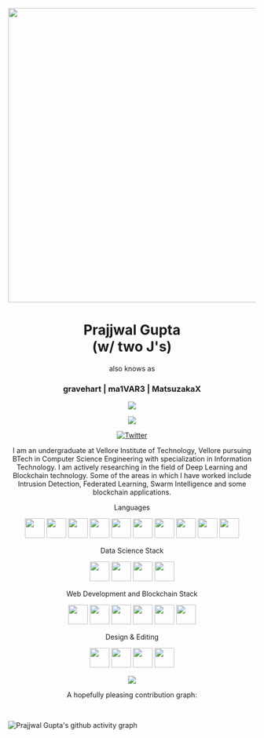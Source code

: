 <div align="center">
<!-- <img src="https://media.giphy.com/media/3o7aCYCZL0hA0S5Ff2/giphy.gif?cid=790b7611daa23e75f720c15a68d510b173286b0d4ccda82c&rid=giphy.gif&ct=s" width="200"> -->
<img src="https://media.giphy.com/media/5Zesu5VPNGJlm/giphy-downsized.gif?cid=790b76116a38e6304ccc9ef692471b63191a4bc303f7476a&rid=giphy-downsized.gif&ct=g" width="600">
</div>

<h1 align="center" style="border-bottom: none">Prajjwal Gupta <br>(w/ two J's)</h1>
<p align="center"> also knows as </p>
<h3 align="center"> <b>gravehart</b> | <b>ma1VAR3</b> | <b>MatsuzakaX</b></h3>
<p align="center">
  <img src="https://readme-typing-svg.herokuapp.com/?lines=Let's+talk+in+data+or+tokens!&font=Fira%20Code&center=true&width=380&height=50">
</p>
<div align="center">

![](https://komarev.com/ghpvc/?username=ma1VAR3&color=blue)

</div>

<div align="center">
<a href="https://twitter.com/withtwojs">

![Twitter](https://img.shields.io/badge/<handle>-%231DA1F2.svg?style=for-the-badge&logo=Twitter&logoColor=white)
</a>

</div>

<!-- <img src="https://github.com/ma1VAR3/ma1VAR3/blob/f27fa808e47da5c91ae2b5d49c10546f24fb9888/Prajjwal%20Gupta.png"> -->

<p align="center">I am an undergraduate at Vellore Institute of Technology, Vellore pursuing BTech in Computer Science Engineering with specialization in Information Technology. I am actively researching in the field of Deep Learning and Blockchain technology. Some of the areas in which I have worked include Intrusion Detection, Federated Learning, Swarm Intelligence and some blockchain applications.</p>

<!-- <div align="center">

<img src="https://media.giphy.com/media/5Zesu5VPNGJlm/giphy.gif?cid=790b76116a38e6304ccc9ef692471b63191a4bc303f7476a&rid=giphy.gif&ct=g" width="100">
</div>
<h3>Some of the papers I'm working on</h3> -->

<p align="center">Languages</p>
<p align="center">
<img src="https://cdn.jsdelivr.net/gh/devicons/devicon/icons/python/python-original.svg" width="40"/>
<img src="https://cdn.jsdelivr.net/gh/devicons/devicon/icons/c/c-original.svg" width="40"/>
<img src="https://cdn.jsdelivr.net/gh/devicons/devicon/icons/cplusplus/cplusplus-original.svg" width="40"/>
<img src="https://cdn.jsdelivr.net/gh/devicons/devicon/icons/java/java-original.svg" width="40"/>
<img src="https://cdn.jsdelivr.net/gh/devicons/devicon/icons/html5/html5-original.svg" width="40"/>
<img src="https://cdn.jsdelivr.net/gh/devicons/devicon/icons/css3/css3-original.svg" width="40"/>
<img src="https://cdn.jsdelivr.net/gh/devicons/devicon/icons/javascript/javascript-original.svg" width="40"/>
<img src="https://cdn.jsdelivr.net/gh/devicons/devicon/icons/mysql/mysql-original.svg" width="40"/>
<img src="https://banner2.cleanpng.com/20180411/kjq/kisspng-solidity-ethereum-blockchain-smart-contract-progra-blockchain-5ace81fe0c9514.6143250015234831340515.jpg" width="40"/>
<!-- solidity -->
<img src="https://cdn.jsdelivr.net/gh/devicons/devicon/icons/bash/bash-original.svg" width="40"/>
</p>

<p align="center">Data Science Stack</p>
<p align="center">
<img src="https://cdn.jsdelivr.net/gh/devicons/devicon/icons/tensorflow/tensorflow-original.svg" width="40"/>
<img src="https://cdn.jsdelivr.net/gh/devicons/devicon/icons/jupyter/jupyter-original-wordmark.svg" width="40"/>
<img src="https://cdn.jsdelivr.net/gh/devicons/devicon/icons/numpy/numpy-original.svg" width="40"/>
<img src="https://cdn.jsdelivr.net/gh/devicons/devicon/icons/pandas/pandas-original.svg" width="40"/>
</p>

<p align="center">Web Development and Blockchain Stack</p>
<p align="center">
<img src="https://cdn.jsdelivr.net/gh/devicons/devicon/icons/bootstrap/bootstrap-original.svg" width="40"/>
<img src="https://cdn.jsdelivr.net/gh/devicons/devicon/icons/express/express-original.svg" width="40"/>
<img src="https://cdn.jsdelivr.net/gh/devicons/devicon/icons/nodejs/nodejs-original.svg" width="40"/>
<img src="https://cdn.jsdelivr.net/gh/devicons/devicon/icons/react/react-original.svg" width="40"/>
<img src="https://cdn.jsdelivr.net/gh/devicons/devicon/icons/mongodb/mongodb-original.svg" width="40"/>
<img src="https://cdn.jsdelivr.net/gh/devicons/devicon/icons/mocha/mocha-plain.svg" width="40"/>
</p>

<p align="center">Design & Editing</p>
<p align="center">
<img src="https://cdn.jsdelivr.net/gh/devicons/devicon/icons/aftereffects/aftereffects-original.svg" width="40"/>
<img src="https://cdn.jsdelivr.net/gh/devicons/devicon/icons/premierepro/premierepro-plain.svg" width="40"/>
<img src="https://cdn.jsdelivr.net/gh/devicons/devicon/icons/canva/canva-original.svg" width="40"/>
<img src="https://cdn.jsdelivr.net/gh/devicons/devicon/icons/figma/figma-original.svg" width="40"/>
</p>

<div align="center">
<img src="https://media.giphy.com/media/l378B1B0BqDHJPmJG/giphy.gif">
</div>

<p align="center">A hopefully pleasing contribution graph:</p>
<!-- 
[![GitHub Streak](https://github-readme-streak-stats.herokuapp.com/?user=ma1VAR3)](https://git.io/streak-stats) -->
<br>

![Prajjwal Gupta's github activity graph](https://activity-graph.herokuapp.com/graph?username=ma1VAR3&theme=react-dark)

<!-- <h3>A brief resume</h3>
<hr>

```json
{
  "joined": "3 years ago",
  "repos": "55",
  "repos_contributed_to": "27",
  "commits": "1711",
  "stars": "302",
  "issues": "19",
  "pull_requests": "127"
}
```

<br> -->
<br>

<!-- <div align="center">
  <img src="https://github-profile-trophy.vercel.app/?username=khalby786&column=7&theme=onedark" />
</div> -->
